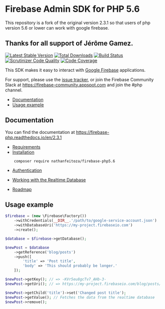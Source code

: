 # Firebase Admin SDK for PHP 5.6

This repository is a fork of the original version 2.3.1 so that users of php version 5.6 or lower can work with google firebase.

## Thanks for all support of Jérôme Gamez. ##


[![Latest Stable Version](https://poser.pugx.org/kreait/firebase-php/v/stable)](https://packagist.org/packages/kreait/firebase-php)
[![Total Downloads](https://poser.pugx.org/kreait/firebase-php/downloads)](https://packagist.org/packages/kreait/firebase-php)
[![Build Status](https://travis-ci.org/kreait/firebase-php.svg?branch=master)](https://travis-ci.org/kreait/firebase-php)
[![Scrutinizer Code Quality](https://scrutinizer-ci.com/g/kreait/firebase-php/badges/quality-score.png?b=master)](https://scrutinizer-ci.com/g/kreait/firebase-php/?branch=master)
[![Code Coverage](https://scrutinizer-ci.com/g/kreait/firebase-php/badges/coverage.png?b=master)](https://scrutinizer-ci.com/g/kreait/firebase-php/?branch=master)

This SDK makes it easy to interact with [Google Firebase](https://firebase.google.com>)
applications.
 

For support, please use the [issue tracker](https://github.com/kreait/firebase-php/issues/),
or join the Firebase Community Slack at https://firebase-community.appspot.com and join the #php channel.

- [Documentation](#documentation)
- [Usage example](#usage-example)
 
## Documentation

You can find the documentation at https://firebase-php.readthedocs.io/en/2.3.1

- [Requirements](http://firebase-php.readthedocs.io/en/latest/overview.html#requirements)
- [Installation](http://firebase-php.readthedocs.io/en/latest/overview.html#installation)

```
    composer require nathanfeitoza/firebase-php5.6
```

- [Authentication](http://firebase-php.readthedocs.io/en/latest/authentication.html)
- [Working with the Realtime Database](http://firebase-php.readthedocs.io/en/latest/realtime-database.html)

- [Roadmap](http://firebase-php.readthedocs.io/en/latest/overview.html#roadmap)

## Usage example

```php
$firebase = (new \Firebase\Factory())
    ->withCredentials(__DIR__.'/path/to/google-service-account.json')
    ->withDatabaseUri('https://my-project.firebaseio.com')
    ->create();

$database = $firebase->getDatabase();

$newPost = $database
    ->getReference('blog/posts')
    ->push([
        'title' => 'Post title',
        'body' => 'This should probably be longer.'
    ]);

$newPost->getKey(); // => -KVr5eu8gcTv7_AHb-3-
$newPost->getUri(); // => https://my-project.firebaseio.com/blog/posts/-KVr5eu8gcTv7_AHb-3-

$newPost->getChild('title')->set('Changed post title');
$newPost->getValue(); // Fetches the data from the realtime database
$newPost->remove();
```
